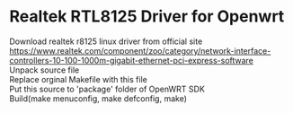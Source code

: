 # Realtek RTL8125 Driver for Openwrt

Download realtek r8125 linux driver from official site  
https://www.realtek.com/component/zoo/category/network-interface-controllers-10-100-1000m-gigabit-ethernet-pci-express-software  
Unpack source file  
Replace orginal Makefile with this file  
Put this source to 'package' folder of OpenWRT SDK  
Build(make menuconfig, make defconfig, make)  
